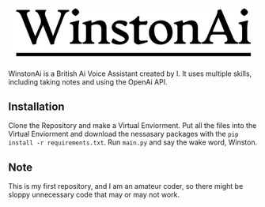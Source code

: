 ![WinstonAi](data\Images\WinstonAi.jpg)

WinstonAi is a British Ai Voice Assistant created by I. It uses multiple skills, including taking notes and using the OpenAi API.







## Installation

Clone the Repository and make a Virtual Enviorment. Put all the files into the Virtual Enviorment and download the nessasary packages with the ` pip install -r requirements.txt `.
Run ` main.py ` and say the wake word, Winston.

## Note

This is my first repository, and I am an amateur coder, so there might be sloppy unnecessary code that may or may not work.

